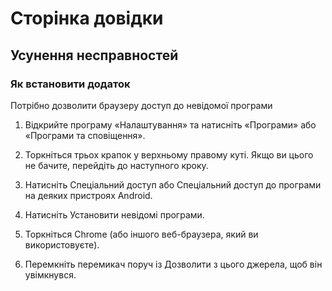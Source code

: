 # Сторінка довідки

## Усунення несправностей

### Як встановити додаток

Потрібно дозволити браузеру доступ до невідомої програми

1. Відкрийте програму «Налаштування» та натисніть «Програми» або «Програми та сповіщення».

2. Торкніться трьох крапок у верхньому правому куті. Якщо ви цього не бачите, перейдіть до наступного кроку.

3. Натисніть Спеціальний доступ або Спеціальний доступ до програми на деяких пристроях Android.

4. Натисніть Установити невідомі програми.

5. Торкніться Chrome (або іншого веб-браузера, який ви використовуєте).

6. Перемкніть перемикач поруч із Дозволити з цього джерела, щоб він увімкнувся.

